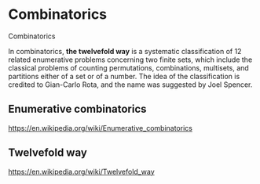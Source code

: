 # Combinatorics

Combinatorics


In combinatorics, **the twelvefold way** is a systematic classification of 12 related enumerative problems concerning two finite sets, which include the classical problems of counting permutations, combinations, multisets, and partitions either of a set or of a number. The idea of the classification is credited to Gian-Carlo Rota, and the name was suggested by Joel Spencer.


## Enumerative combinatorics
https://en.wikipedia.org/wiki/Enumerative_combinatorics

## Twelvefold way
https://en.wikipedia.org/wiki/Twelvefold_way
